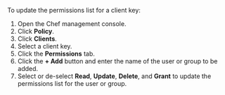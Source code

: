 To update the permissions list for a client key:

1. Open the Chef management console.
1. Click **Policy**.
1. Click **Clients**.
1. Select a client key.
1. Click the **Permissions** tab.
1. Click the **+ Add** button and enter the name of the user or group to be added.
1. Select or de-select **Read**, **Update**, **Delete**, and **Grant** to update the permissions list for the user or group.
